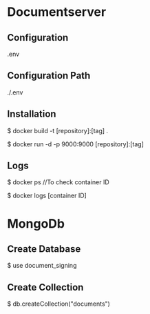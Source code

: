 # Documentserver


## Configuration

.env

## Configuration Path

./.env

## Installation

$ docker build -t [repository]:[tag] .

$ docker run -d -p 9000:9000 [repository]:[tag]

## Logs

$ docker ps //To check container ID

$ docker logs [container ID]

# MongoDb

## Create Database

$ use document_signing

## Create Collection

$ db.createCollection("documents")